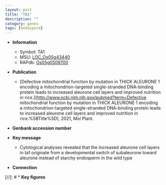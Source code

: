 ```yaml
---
layout: post
title: "TA1"
description: ""
category: genes
tags: [endosperm]
---
```


* **Information**  
    + Symbol: TA1  
    + MSU: [LOC_Os05g43440](http://rice.uga.edu/cgi-bin/ORF_infopage.cgi?orf=LOC_Os05g43440)  
    + RAPdb: [Os05g0509700](https://rapdb.dna.affrc.go.jp/locus/?name=Os05g0509700)  

* **Publication**  
    + [Defective mitochondrial function by mutation in THICK ALEURONE 1 encoding a mitochondrion-targeted single-stranded DNA-binding protein leads to increased aleurone cell layers and improved nutrition in rice.](http://www.ncbi.nlm.nih.gov/pubmed?term=Defective mitochondrial function by mutation in THICK ALEURONE 1 encoding a mitochondrion-targeted single-stranded DNA-binding protein leads to increased aleurone cell layers and improved nutrition in rice.%5BTitle%5D), 2021, Mol Plant.

* **Genbank accession number**  

* **Key message**  
    + Cytological analyses revealed that the increased aleurone cell layers in ta1 originate from a developmental switch of subaleurone toward aleurone instead of starchy endosperm in the wild type

* **Connection**  

[//]: # * **Key figures**  


